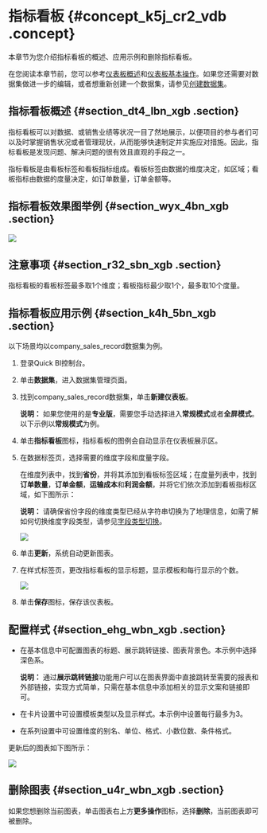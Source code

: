 # 指标看板 {#concept_k5j_cr2_vdb .concept}

本章节为您介绍指标看板的概述、应用示例和删除指标看板。

在您阅读本章节前，您可以参考[仪表板概述](intl.zh-CN/用户指南/仪表板制作/仪表板概述.md#)和[仪表板基本操作](intl.zh-CN/用户指南/仪表板制作/仪表板基本操作/仪表板基本操作概述.md#)。如果您还需要对数据集做进一步的编辑，或者想重新创建一个数据集，请参见[创建数据集](intl.zh-CN/用户指南/数据建模/管理数据集/创建数据集.md#)。

## 指标看板概述 {#section_dt4_lbn_xgb .section}

指标看板可以对数据、或销售业绩等状况一目了然地展示，以便项目的参与者们可以及时掌握销售状况或者管理现状，从而能够快速制定并实施应对措施。因此，指标看板是发现问题、解决问题的很有效且直观的手段之一。

指标看板是由看板标签和看板指标组成。看板标签由数据的维度决定，如区域；看板指标由数据的度量决定，如订单数量，订单金额等。

## 指标看板效果图举例 {#section_wyx_4bn_xgb .section}

![](http://static-aliyun-doc.oss-cn-hangzhou.aliyuncs.com/assets/img/9136/156404659039650_zh-CN.png)

## 注意事项 {#section_r32_sbn_xgb .section}

指标看板的看板标签最多取1个维度；看板指标最少取1个，最多取10个度量。

## 指标看板应用示例 {#section_k4h_5bn_xgb .section}

以下场景均以company\_sales\_record数据集为例。

1.  登录Quick BI控制台。
2.  单击**数据集**，进入数据集管理页面。
3.  找到company\_sales\_record数据集，单击**新建仪表板**。

    **说明：** 如果您使用的是**专业版**，需要您手动选择进入**常规模式**或者**全屏模式**。以下示例以**常规模式**为例。

4.  单击**指标看板**图标，指标看板的图例会自动显示在仪表板展示区。
5.  在数据标签页，选择需要的维度字段和度量字段。

    在维度列表中，找到**省份**，并将其添加到看板标签区域；在度量列表中，找到**订单数量**，**订单金额**，**运输成本**和**利润金额**，并将它们依次添加到看板指标区域，如下图所示：

    **说明：** 请确保省份字段的维度类型已经从字符串切换为了地理信息，如需了解如何切换维度字段类型，请参见[字段类型切换](intl.zh-CN/用户指南/数据建模/管理数据集/字段类型切换.md#)。

    ![](http://static-aliyun-doc.oss-cn-hangzhou.aliyuncs.com/assets/img/9136/15640465901760_zh-CN.png)

6.  单击**更新**，系统自动更新图表。
7.  在样式标签页，更改指标看板的显示标题，显示模板和每行显示的个数。

    ![](http://static-aliyun-doc.oss-cn-hangzhou.aliyuncs.com/assets/img/9136/156404659144654_zh-CN.png)

8.  单击**保存**图标，保存该仪表板。

## 配置样式 {#section_ehg_wbn_xgb .section}

-   在基本信息中可配置图表的标题、展示跳转链接、图表背景色。本示例中选择深色系。

    **说明：** 通过**展示跳转链接**功能用户可以在图表界面中直接跳转至需要的报表和外部链接，实现方式简单，只需在基本信息中添加相关的显示文案和链接即可。

-   在卡片设置中可设置模板类型以及显示样式。本示例中设置每行最多为3。
-   在系列设置中可设置维度的别名、单位、格式、小数位数、条件格式。

更新后的图表如下图所示：

![](http://static-aliyun-doc.oss-cn-hangzhou.aliyuncs.com/assets/img/9136/156404659139651_zh-CN.png)

## 删除图表 {#section_u4r_wbn_xgb .section}

如果您想删除当前图表，单击图表右上方**更多操作**图标，选择**删除**，当前图表即可被删除。

